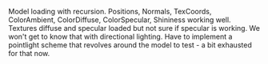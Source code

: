 Model loading with recursion.
Positions, Normals, TexCoords, ColorAmbient, ColorDiffuse, ColorSpecular, Shininess working well.
Textures diffuse and specular loaded but not sure if specular is working. We won't get to know that with directional lighting.
Have to implement a pointlight scheme that revolves around the model to test - a bit exhausted for that now.
